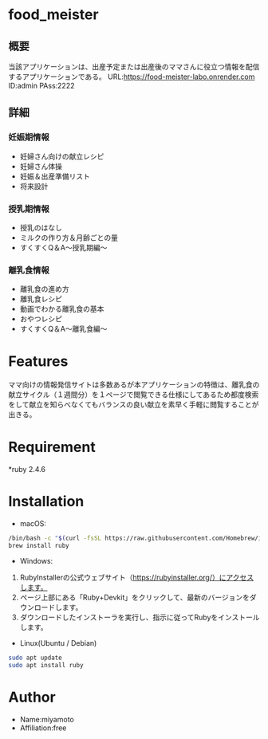 # food_meister
## 概要
 当該アプリケーションは、出産予定または出産後のママさんに役立つ情報を配信するアプリケーションである。
 URL:https://food-meister-labo.onrender.com
 ID:admin
 PAss:2222

## 詳細
### 妊娠期情報
* 妊婦さん向けの献立レシピ
* 妊婦さん体操
* 妊娠＆出産準備リスト
* 将来設計

### 授乳期情報
* 授乳のはなし
* ミルクの作り方＆月齢ごとの量
* すくすくQ＆A～授乳期編～

### 離乳食情報
* 離乳食の進め方
* 離乳食レシピ
* 動画でわかる離乳食の基本
* おやつレシピ
* すくすくQ＆A～離乳食編～

# Features

ママ向けの情報発信サイトは多数あるが本アプリケーションの特徴は、離乳食の献立サイクル（１週間分）を１ページで閲覧できる仕様にしてあるため都度検索をして献立を知らべなくてもバランスの良い献立を素早く手軽に閲覧することが出きる。
 
# Requirement
 
*ruby 2.4.6
 
# Installation
* macOS:
```bash
/bin/bash -c "$(curl -fsSL https://raw.githubusercontent.com/Homebrew/install/HEAD/install.sh)"
brew install ruby
```

* Windows:
1. RubyInstallerの公式ウェブサイト（https://rubyinstaller.org/）にアクセスします。
2. ページ上部にある「Ruby+Devkit」をクリックして、最新のバージョンをダウンロードします。
3. ダウンロードしたインストーラを実行し、指示に従ってRubyをインストールします。


* Linux(Ubuntu / Debian)
```bash
sudo apt update
sudo apt install ruby
```

# Author

* Name:miyamoto
* Affiliation:free